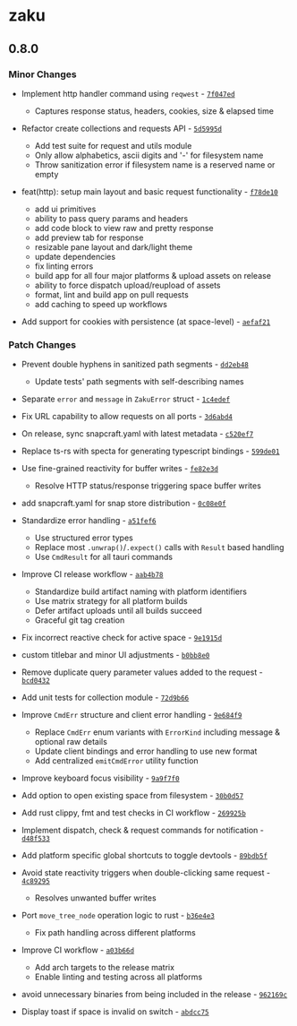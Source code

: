 # zaku

## 0.8.0

### Minor Changes

- Implement http handler command using `reqwest` - [`7f047ed`](https://github.com/buildzaku/zaku/commit/7f047ed24f7c94b5f7770806bfac0fe5036c69f7)
    - Captures response status, headers, cookies, size & elapsed time

- Refactor create collections and requests API - [`5d5995d`](https://github.com/buildzaku/zaku/commit/5d5995df26bd8b6b00ab1e778c3968d4e1e1fcb8)
    - Add test suite for request and utils module
    - Only allow alphabetics, ascii digits and '-' for filesystem name
    - Throw sanitization error if filesystem name is a reserved name or empty

- feat(http): setup main layout and basic request functionality - [`f78de10`](https://github.com/buildzaku/zaku/commit/f78de10e6c1bb0da92be878b007bc6ce4e675da9)
    - add ui primitives
    - ability to pass query params and headers
    - add code block to view raw and pretty response
    - add preview tab for response
    - resizable pane layout and dark/light theme
    - update dependencies
    - fix linting errors
    - build app for all four major platforms & upload assets on release
    - ability to force dispatch upload/reupload of assets
    - format, lint and build app on pull requests
    - add caching to speed up workflows

- Add support for cookies with persistence (at space-level) - [`aefaf21`](https://github.com/buildzaku/zaku/commit/aefaf2142d1b3d92676dddb0ee35a5cf560aa70d)

### Patch Changes

- Prevent double hyphens in sanitized path segments - [`dd2eb48`](https://github.com/buildzaku/zaku/commit/dd2eb48e8a837f40efd095533bf72b5dc468dcf2)
    - Update tests' path segments with self-describing names

- Separate `error` and `message` in `ZakuError` struct - [`1c4edef`](https://github.com/buildzaku/zaku/commit/1c4edef09662c5cc14c1d8e1aef54d91bd1040c8)

- Fix URL capability to allow requests on all ports - [`3d6abd4`](https://github.com/buildzaku/zaku/commit/3d6abd4e91135cd971729cc9335567a7ed59adef)

- On release, sync snapcraft.yaml with latest metadata - [`c520ef7`](https://github.com/buildzaku/zaku/commit/c520ef725dca8ba0cf65f3cad8b8085e90d37c6e)

- Replace ts-rs with specta for generating typescript bindings - [`599de01`](https://github.com/buildzaku/zaku/commit/599de01047390ab236af39f41c48e54bc03245b2)

- Use fine-grained reactivity for buffer writes - [`fe82e3d`](https://github.com/buildzaku/zaku/commit/fe82e3d54b6fc98d572c934d3d86a68a8eb36ee8)
    - Resolve HTTP status/response triggering space buffer writes

- add snapcraft.yaml for snap store distribution - [`0c08e0f`](https://github.com/buildzaku/zaku/commit/0c08e0ff88c6a7312fa4a8f0eabae046aafca78f)

- Standardize error handling - [`a51fef6`](https://github.com/buildzaku/zaku/commit/a51fef61deb78f84673d4b26951b7eded763b468)
    - Use structured error types
    - Replace most `.unwrap()`/`.expect()` calls with `Result` based handling
    - Use `CmdResult` for all tauri commands

- Improve CI release workflow - [`aab4b78`](https://github.com/buildzaku/zaku/commit/aab4b78e4178fe78ed31bfcd33284dc48c6e3886)
    - Standardize build artifact naming with platform identifiers
    - Use matrix strategy for all platform builds
    - Defer artifact uploads until all builds succeed
    - Graceful git tag creation

- Fix incorrect reactive check for active space - [`9e1915d`](https://github.com/buildzaku/zaku/commit/9e1915dd947880e42eebd50966497f6cdfda185c)

- custom titlebar and minor UI adjustments - [`b0bb8e0`](https://github.com/buildzaku/zaku/commit/b0bb8e0359c358af62f3428cc01ebe79f5bcd63f)

- Remove duplicate query parameter values added to the request - [`bcd0432`](https://github.com/buildzaku/zaku/commit/bcd0432ae13bcb319209cf3fa767859aeda122de)

- Add unit tests for collection module - [`72d9b66`](https://github.com/buildzaku/zaku/commit/72d9b669f8e4144532ee11ee615a8f885073122a)

- Improve `CmdErr` structure and client error handling - [`9e684f9`](https://github.com/buildzaku/zaku/commit/9e684f94e0153bdc3995f6523d82b4bd090c9d05)
    - Replace `CmdErr` enum variants with `ErrorKind` including message & optional raw details
    - Update client bindings and error handling to use new format
    - Add centralized `emitCmdError` utility function

- Improve keyboard focus visibility - [`9a9f7f0`](https://github.com/buildzaku/zaku/commit/9a9f7f0dd8c8b55f9e80f5213d24fb7cb870ea77)

- Add option to open existing space from filesystem - [`30b0d57`](https://github.com/buildzaku/zaku/commit/30b0d574597518feab68a17a7d4431423c0e7567)

- Add rust clippy, fmt and test checks in CI workflow - [`269925b`](https://github.com/buildzaku/zaku/commit/269925bf5762a1027fc171fa5b02457fbaef1923)

- Implement dispatch, check & request commands for notification - [`d48f533`](https://github.com/buildzaku/zaku/commit/d48f533c5c9c266f2730f7ee29a242cd60ec86de)

- Add platform specific global shortcuts to toggle devtools - [`89bdb5f`](https://github.com/buildzaku/zaku/commit/89bdb5f5db95a30ced1ffff76c4d4af055c46d73)

- Avoid state reactivity triggers when double-clicking same request - [`4c89295`](https://github.com/buildzaku/zaku/commit/4c8929593ba8b2d8073777ca2f92434c579c9024)
    - Resolves unwanted buffer writes

- Port `move_tree_node` operation logic to rust - [`b36e4e3`](https://github.com/buildzaku/zaku/commit/b36e4e3b0a0598f3ece65809aad44918bb101699)
    - Fix path handling across different platforms

- Improve CI workflow - [`a03b66d`](https://github.com/buildzaku/zaku/commit/a03b66d6be3ca73f65585704c200eea3b8a07131)
    - Add arch targets to the release matrix
    - Enable linting and testing across all platforms

- avoid unnecessary binaries from being included in the release - [`962169c`](https://github.com/buildzaku/zaku/commit/962169ca30c39dcfd773dd5abdfdf0d70255644e)

- Display toast if space is invalid on switch - [`abdcc75`](https://github.com/buildzaku/zaku/commit/abdcc75f8d4c177489919c9e671d88daea02495b)
